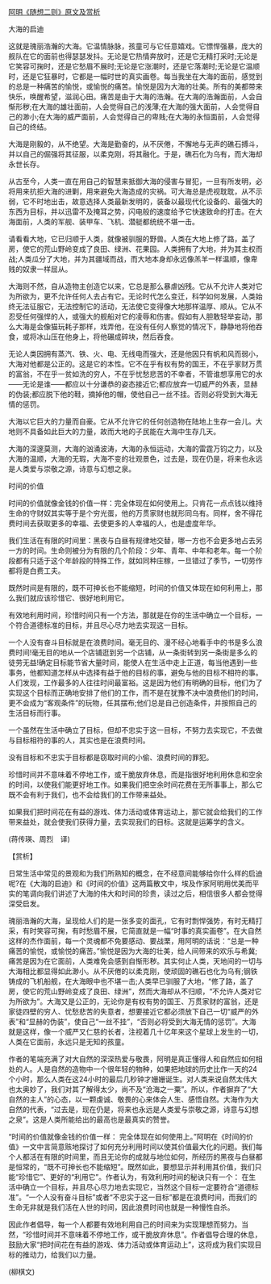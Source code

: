 [阿明《随想二则》原文及赏析](https://www.vrrw.net/wx/12283.html)

大海的启迪

这就是瑰丽浩瀚的大海。它温情脉脉，孩童可与它任意嬉戏。它慓悍强暴，庞大的舰队在它的面前也得瑟瑟发抖。无论是它热情奔放时，还是它无精打采时;无论是它笑容可掬时，还是它愁眉不展时;无论是它涨潮时，还是它落潮时;无论是它温顺时，还是它狂暴时，它都是一幅时世的真实画卷。每当我坐在大海的面前，感觉到的总是一种痛苦的愉悦，或愉悦的痛苦。愉悦是因为大海的壮美。所有的美都带来快乐，唤醒希望，滋润心田。痛苦是由于大海的浩瀚。在大海的浩瀚面前，人会自惭形秽;在大海的雄壮面前，人会觉得自己的浅薄;在大海的强大面前，人会觉得自己的渺小;在大海的威严面前，人会觉得自己的卑贱;在大海的永恒面前，人会觉得自己的终结。

大海是刚毅的，从不绝望。大海是勤奋的，从不厌倦，不懈地与无声的礁石搏斗，并以自己的倔强将其征服，以柔克刚，将其融化。于是，礁石化为乌有，而大海却永世长存。

从古至今，人类一直在用自己的智慧来抵御大海的侵害与冒犯，一旦有所发明，必将用来抗拒大海的进剿，用来避免大海造成的灾祸。可大海总是虎视耽耽，从不示弱，它不时地出击，故意选择人类最新发明的，装备以最现代化设备的、最强大的东西为目标，并以迅雷不及掩耳之势，闪电般的速度给予它快速致命的打击。在大海面前，人类的军舰、装甲车、飞机、潜艇都统统不堪一击。

请看看大地，它已归顺于人类，就像被驯服的野兽。人类在大地上修了路，盖了房，使它的荒山野岭变成了良田、绿洲、花果园。人类拥有了大地，并为其主权而战;人类瓜分了大地，并为其疆域而战，而大地本身却永远像羔羊一样温顺，像卑贱的奴隶一样屈从。

大海则不然，自从造物主创造它以来，它总是那么暴虐凶残。它从不允许人类对它为所欲为，更不允许任何人去占有它。无论时代怎么变迁，科学如何发展，人类始终无法征服它，无法控制它的活动，无法使它变得像大地那样温厚、顺从。它从不忍受任何强悍的人，或强大的舰船对它的凌辱和伤害。假如有人胆敢轻举妄动，那么大海是会像猫玩耗子那样，戏弄他，在没有任何人察觉的情况下，静静地将他吞食，或将冰山压在他身上，将他碾成碎块，然后吞食。



无论人类因拥有蒸汽、铁、火、电、无线电而强大，还是他因只有帆和风而弱小，大海对他都是公正的。这是它的本性。它不在乎有权有势的国王，不在乎家财万贯的富翁，不在乎一贫如洗的穷人，不在乎忧愁悲苦的不幸者，不管谁想享用它的水——无论是谁——都应以十分谦恭的姿态接近它;都应放弃一切威严的外表，显赫的伪装;都应脱下他的鞋，摘掉他的帽，使他自己一丝不挂。否则必将受到大海无情的惩罚。

大海以它巨大的力量而自豪。它从不允许它的任何创造物在陆地上生存一会儿。大地则不具备如此巨大的力量，故而大地的子民能在大海中生存几天。

大海的深邃莫测，大海的汹涌波涛，大海的永恒运动，大海的雷霆万钧之力，以及大海的温顺，大海的无瑕，大海不变的壮观景色，过去是，现在仍是，将来也永远是人类爱与崇敬之源，诗意与幻想之泉。

时间的价值

时间的价值就像金钱的价值一样：完全体现在如何使用上。只肯花一点点钱以维持生命的守财奴其实等于是个穷光蛋，他的万贯家财也就形同乌有。同样，舍不得花费时间去获取更多的幸福、去使更多的人幸福的人，也是虚度年华。

我们生活在有限的时间里：黑夜与白昼有规律地交替，哪一方也不会更多地占去另一方的时间。生命则被分为有限的几个阶段：少年、青年、中年和老年。每一个阶段都有只适于这个年龄段的特殊工作，就如同种庄稼，一旦错过了季节，一切劳作都将是白费工夫。

既然时间是有限的，既不可抻长也不能缩短，时间的价值又体现在如何利用上，那么我们就应该珍惜它、很好地利用它。

有效地利用时间，珍惜时间只有一个方法，那就是在你的生活中确立一个目标，一个符合道德标准的目标，并且尽心尽力地去实现这一目标。

一个人没有奋斗目标就是在浪费时间。毫无目的、漫不经心地看手中的书是多么浪费时间!毫无目的地从一个店铺逛到另一个店铺，从一条街转到另一条街是多么的徒劳无益!确定目标能节省大量时间，能使人在生活中走上正道，每当他遇到一些事务，他都知道怎样从中选择有益于他的目标的事，避免与他的目标不相符的事。人们发现，工作最多的人往往时间最富裕。这是因为他们有明确的目标，他们为了实现这个目标而正确地安排了他们的工作，而不是在犹豫不决中浪费他们的时间，更不会成为“客观条件”的玩物，任其摆布;他们总是自己创造条件，并按照自己的生活目标而行事。

一个虽然在生活中确立了目标，但却不忠实于这一目标，不努力去实现它，不去做与目标相符的事的人，其实也是在浪费时间。

没有目标和不忠实于目标都是窃取时间的小偷、浪费时间的罪犯。

珍惜时间并不意味着不停地工作，或干脆放弃休息，而是指很好地利用休息和空余的时间，以使我们能更好地工作。如果我们把空余时间花费在无所事事上，那么它既不会有利于我们，也不会给我们的工作带来益处。

如果我们把时间花在有益的游戏、体力活动或体育运动上，那它就会给我们的工作带来益处，就会使我们获得力量，去实现我们的目标。这就是运筹学的含义。

(蒋传瑛、周烈　译)

【赏析】

日常生活中常见的景观和为我们所熟知的概念，在不经意间能够给你什么样的启迪呢?在《大海的启迪》和《时间的价值》这两篇散文中，埃及作家阿明用优美而平实的笔调向我们讲述了大海的伟大和时间的珍贵，读过之后，相信很多人都会觉得深受启发。

瑰丽浩瀚的大海，呈现给人们的是一张多变的面孔，它有时剽悍强势，有时无精打采，有时笑容可掬，有时愁眉不展，它简直就是一幅“时事的真实画卷”。在大自然这样的杰作面前，每一个灵魂都不免要感动、要战栗，用阿明的话说：“总是一种痛苦的愉悦，或愉悦的痛苦。”愉悦是因为大海的壮美，给人间带来的欢乐与希冀;痛苦是因为在它面前，人类难免会感到自惭形秽。其实何止人类，天地间的一切与大海相比都显得如此渺小。从不厌倦的以柔克刚，使顽固的礁石也化为乌有;钢铁铸成的飞机船舰，在大海眼中也不堪一击;人类早已驯服了大地，“修了路，盖了房，使它的荒山野岭变成了良田、绿洲”，然而大海却从不归顺，“不允许人类对它为所欲为”。大海又是公正的，无论你是有权有势的国王、万贯家财的富翁，还是家徒四壁的穷人、忧愁悲苦的失意者，想要接近它都必须放下自己一切“威严的外表”和“显赫的伪装”，使自己“一丝不挂”，“否则必将受到大海无情的惩罚”。大海就是这样，像一个威严又仁慈的长者，注视着几十亿年来这个星球上发生的一切，人类在它面前，永远只是无知的孩童。

作者的笔端充满了对大自然的深深热爱与敬畏，阿明是真正懂得人和自然应如何相处的人。人是自然的造物中一个很年轻的物种，如果把地球的历史比作一天的24个小时，那么人类在这24小时的最后几秒钟才姗姗诞生。对人类来说自然太伟大也太奥妙了，我们对其了解得太少，尚不及“沧海之一粟”。所以，作者摒弃了“大自然的主人”的心态，以一颗虔诚、敬畏的心来体会人生、感悟自然。大海作为大自然的代表，“过去是，现在仍是，将来也永远是人类爱与崇敬之源，诗意与幻想之泉”。这是人类所能给出的最高也是最真实的赞誉。

“时间的价值就像金钱的价值一样： 完全体现在如何使用上。”阿明在《时间的价值》一文中言简意赅地探讨了如何充分利用时间以使其价值最大化的问题。我们每个人都活在有限的时间里，而且无论你的成就与地位如何，所经历的黑夜与白昼都是恒常的，“既不可抻长也不能缩短”。既然如此，要想显示并利用其价值，我们只能“珍惜它”、更好的“利用它”。作者认为，有效利用时间的秘诀只有一个： 在生活中确立一个目标，并且尽心尽力地去实现它，当然这个目标一定要符合“道德标准”。“一个人没有奋斗目标”或者“不忠实于这一目标”都是在浪费时间，而我们的生命无非就是我们活在人世的时间，因此浪费时间也就是一种慢性自杀。

因此作者倡导，每一个人都要有效地利用自己的时间来为实现理想而努力。当然，“珍惜时间并不意味着不停地工作，或干脆放弃休息”。作者倡导合理的休息，鼓励大家“把时间花在有益的游戏、体力活动或体育运动上”，这将成为我们实现目标的推动力，给我们以力量。

(柳棋文)

